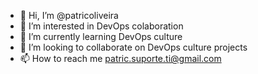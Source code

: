 - 👋 Hi, I’m @patricoliveira
- 👀 I’m interested in DevOps colaboration
- 🌱 I’m currently learning DevOps culture
- 💞️ I’m looking to collaborate on DevOps culture projects
- 📫 How to reach me patric.suporte.ti@gmail.com

<!---
patricoliveira/patricoliveira is a ✨ special ✨ repository because its `README.md` (this file) appears on your GitHub profile.
You can click the Preview link to take a look at your changes.
--->
